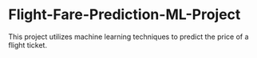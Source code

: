 # Flight-Fare-Prediction-ML-Project
This project utilizes machine learning techniques to predict the price of a flight ticket.
